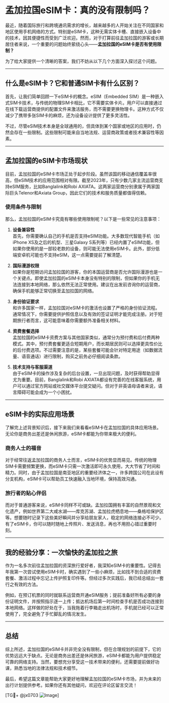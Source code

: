 # 孟加拉国eSIM卡：真的没有限制吗？

最近，随着国际旅行和跨境通讯需求的增长，越来越多的人开始关注在不同国家和地区使用手机网络的方式。特别是eSIM卡，这种无需实体卡槽、直接嵌入设备中的技术，因其便捷性而受到广泛欢迎。然而，对于打算前往孟加拉国的游客或长期居住者来说，一个重要的问题始终萦绕心头——**孟加拉国的eSIM卡是否有使用限制？**

为了给大家提供一个清晰的答案，我们不妨从以下几个方面深入探讨这个问题。

---

## 什么是eSIM卡？它和普通SIM卡有什么区别？

首先，让我们简单回顾一下eSIM卡的概念。eSIM（Embedded SIM）是一种嵌入式SIM卡技术，与传统的物理SIM卡相比，它不需要实体卡片。用户可以直接通过在线下载运营商提供的配置文件来激活服务，而不需要更换物理卡。这种方式不仅减少了携带多张SIM卡的麻烦，还为设备设计提供了更多灵活性。

不过，尽管eSIM技术本身是全球通用的，但具体到某个国家或地区的应用时，仍然会存在一些限制。这些限制可能来自当地法规、运营商政策或者技术兼容性等因素。

---

## 孟加拉国的eSIM卡市场现状

目前，孟加拉国的eSIM卡市场正处于起步阶段。虽然该国的移动通信覆盖率很高，但eSIM技术的应用范围相对有限。截至2023年，只有少数几家主流运营商支持eSIM服务，比如Banglalink和Robi AXIATA。这两家运营商分别隶属于两家国际巨头Telenor和Axiata Group，因此它们的技术和服务质量都值得信赖。

### 使用条件与限制

那么，孟加拉国的eSIM卡究竟有哪些使用限制呢？以下是一些常见的注意事项：

1. **设备兼容性**  
   首先，你需要确认自己的手机是否支持eSIM功能。大多数现代智能手机（如iPhone XS及之后的机型、三星Galaxy S系列等）已经内置了eSIM功能，但如果你使用的是一部较老款的设备，则可能无法使用eSIM卡。此外，部分低端安卓机可能也不支持eSIM，这一点需要提前了解清楚。

2. **国际漫游权限**  
   如果你是短期访问孟加拉国的游客，你的本国运营商是否允许国际漫游也是一个关键点。即使孟加拉国的eSIM卡本身没有特别的限制，但如果你的手机无法连接到本地网络，那么依然无法正常使用。建议在出发前咨询你的运营商，确保手机能够正常切换至孟加拉国的网络。

3. **身份验证要求**  
   和许多国家一样，孟加拉国对eSIM卡的激活也设置了严格的身份验证流程。通常情况下，你需要提供护照信息以及有效的签证证明才能完成注册。对于短期旅行者而言，这可能意味着你需要额外准备相关材料。

4. **资费套餐选择**  
   孟加拉国的eSIM卡资费方案与其他国家类似，通常分为预付费和后付费两种模式。其中，预付费套餐更适合短期用户，而长期居民则可以选择更具性价比的后付费选项。不过需要注意的是，某些套餐可能会针对特定用途（如数据流量、语音通话）进行限制，购买之前务必仔细阅读条款。

5. **技术支持与客服渠道**  
   由于eSIM卡的操作涉及复杂的后台设置，一旦出现问题，及时获得帮助显得尤为重要。目前，Banglalink和Robi AXIATA都设有完善的在线客服系统，用户可以通过官方网站或社交媒体平台提交疑问。但对于非英语母语者来说，语言障碍可能会成为一个小困扰。

---

## eSIM卡的实际应用场景

了解完上述背景知识后，接下来我们来看看eSIM卡在孟加拉国的具体应用场景。无论你是商务出差还是休闲旅游，eSIM卡都能为你带来极大的便利。

### 商务人士的福音

对于经常往返孟加拉国的商务人士而言，eSIM卡的优势显而易见。传统的物理SIM卡需要频繁更换，而eSIM卡只需一次激活即可永久使用，大大节省了时间和精力。同时，由于孟加拉国是南亚地区的重要经济体之一，许多跨国公司在此设有分支机构，eSIM卡可以帮助员工快速融入当地环境，保持高效沟通。

### 旅行者的贴心伴侣

而对于普通游客来说，eSIM卡同样不可或缺。孟加拉国拥有丰富的自然景观和文化遗产，例如世界第二大咸水湖——库克苏湖、孟加拉虎栖息地——桑格哈保护区等。想要随时记录下这些美好瞬间并分享给朋友家人，稳定的网络连接必不可少。有了eSIM卡，你可以随时随地上传照片、发送消息，再也不用担心错过重要时刻。

---

## 我的经验分享：一次愉快的孟加拉之旅

作为一名多次前往孟加拉国的资深旅行爱好者，我深知eSIM卡的重要性。记得去年我第一次尝试使用eSIM卡时，确实遇到了一些小麻烦，比如找不到合适的资费套餐、激活过程中忘记上传护照复印件等。但经过多次实践后，我已经总结出一套行之有效的方法。

例如，在预订机票的同时就联系运营商开通eSIM服务；提前准备好所有必要的身份证明文件，并按照指示逐一上传；抵达机场后第一时间检查手机是否成功连接到本地网络。这样做的好处在于，当我拖着行李箱走出机场时，手机就已经可以正常使用了，完全避免了手忙脚乱的情况发生。

---

## 总结

综上所述，孟加拉国的eSIM卡并非完全没有限制，但在合理规划的前提下，它的优势远远大于缺点。无论是商务出差还是休闲旅游，eSIM卡都能为用户提供稳定可靠的网络支持。当然，要想充分享受这一技术带来的便利，还需要提前做好功课，熟悉当地的法律法规和技术细节。

最后，希望这篇文章能帮助大家更好地理解孟加拉国的eSIM卡市场，并为未来的出行计划提供参考。如果你还有其他疑问，欢迎在评论区留言交流！  

[TG💪+ @jx0703 ![Image](https://github.com/user-attachments/assets/dbca1d08-cadb-493c-b0ec-ad6f7a83f270)]